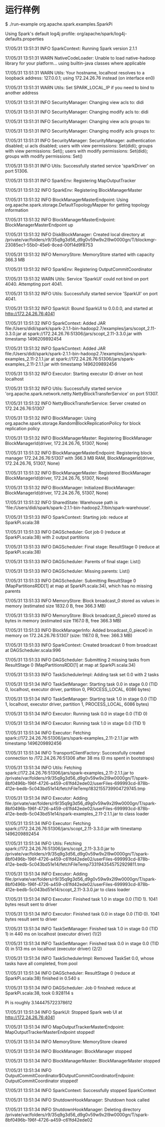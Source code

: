 # 运行样例



$ ./run-example org.apache.spark.examples.SparkPi

Using Spark's default log4j profile: org/apache/spark/log4j-defaults.properties

17/05/31 13:51:31 INFO SparkContext: Running Spark version 2.1.1

17/05/31 13:51:31 WARN NativeCodeLoader: Unable to load native-hadoop library for your platform... using builtin-java classes where applicable

17/05/31 13:51:31 WARN Utils: Your hostname, localhost resolves to a loopback address: 127.0.0.1; using 172.24.26.76 instead \(on interface en0\)

17/05/31 13:51:31 WARN Utils: Set SPARK\_LOCAL\_IP if you need to bind to another address

17/05/31 13:51:31 INFO SecurityManager: Changing view acls to: didi

17/05/31 13:51:31 INFO SecurityManager: Changing modify acls to: didi

17/05/31 13:51:31 INFO SecurityManager: Changing view acls groups to:

17/05/31 13:51:31 INFO SecurityManager: Changing modify acls groups to:

17/05/31 13:51:31 INFO SecurityManager: SecurityManager: authentication disabled; ui acls disabled; users  with view permissions: Set\(didi\); groups with view permissions: Set\(\); users  with modify permissions: Set\(didi\); groups with modify permissions: Set\(\)

17/05/31 13:51:31 INFO Utils: Successfully started service 'sparkDriver' on port 51306.

17/05/31 13:51:31 INFO SparkEnv: Registering MapOutputTracker

17/05/31 13:51:32 INFO SparkEnv: Registering BlockManagerMaster

17/05/31 13:51:32 INFO BlockManagerMasterEndpoint: Using org.apache.spark.storage.DefaultTopologyMapper for getting topology information

17/05/31 13:51:32 INFO BlockManagerMasterEndpoint: BlockManagerMasterEndpoint up

17/05/31 13:51:32 INFO DiskBlockManager: Created local directory at /private/var/folders/r9/35q9g3d56\_d9g0v59w9x2l9w0000gn/T/blockmgr-23085ec1-55b0-45e6-8ced-00f14d9f8753

17/05/31 13:51:32 INFO MemoryStore: MemoryStore started with capacity 366.3 MB

17/05/31 13:51:32 INFO SparkEnv: Registering OutputCommitCoordinator

17/05/31 13:51:32 WARN Utils: Service 'SparkUI' could not bind on port 4040. Attempting port 4041.

17/05/31 13:51:32 INFO Utils: Successfully started service 'SparkUI' on port 4041.

17/05/31 13:51:32 INFO SparkUI: Bound SparkUI to 0.0.0.0, and started at http://172.24.26.76:4041

17/05/31 13:51:32 INFO SparkContext: Added JAR file:/Users/didi/spark/spark-2.1.1-bin-hadoop2.7/examples/jars/scopt\_2.11-3.3.0.jar at spark://172.24.26.76:51306/jars/scopt\_2.11-3.3.0.jar with timestamp 1496209892454

17/05/31 13:51:32 INFO SparkContext: Added JAR file:/Users/didi/spark/spark-2.1.1-bin-hadoop2.7/examples/jars/spark-examples\_2.11-2.1.1.jar at spark://172.24.26.76:51306/jars/spark-examples\_2.11-2.1.1.jar with timestamp 1496209892456

17/05/31 13:51:32 INFO Executor: Starting executor ID driver on host localhost

17/05/31 13:51:32 INFO Utils: Successfully started service 'org.apache.spark.network.netty.NettyBlockTransferService' on port 51307.

17/05/31 13:51:32 INFO NettyBlockTransferService: Server created on 172.24.26.76:51307

17/05/31 13:51:32 INFO BlockManager: Using org.apache.spark.storage.RandomBlockReplicationPolicy for block replication policy

17/05/31 13:51:32 INFO BlockManagerMaster: Registering BlockManager BlockManagerId\(driver, 172.24.26.76, 51307, None\)

17/05/31 13:51:32 INFO BlockManagerMasterEndpoint: Registering block manager 172.24.26.76:51307 with 366.3 MB RAM, BlockManagerId\(driver, 172.24.26.76, 51307, None\)

17/05/31 13:51:32 INFO BlockManagerMaster: Registered BlockManager BlockManagerId\(driver, 172.24.26.76, 51307, None\)

17/05/31 13:51:32 INFO BlockManager: Initialized BlockManager: BlockManagerId\(driver, 172.24.26.76, 51307, None\)

17/05/31 13:51:32 INFO SharedState: Warehouse path is 'file:/Users/didi/spark/spark-2.1.1-bin-hadoop2.7/bin/spark-warehouse'.

17/05/31 13:51:33 INFO SparkContext: Starting job: reduce at SparkPi.scala:38

17/05/31 13:51:33 INFO DAGScheduler: Got job 0 \(reduce at SparkPi.scala:38\) with 2 output partitions

17/05/31 13:51:33 INFO DAGScheduler: Final stage: ResultStage 0 \(reduce at SparkPi.scala:38\)

17/05/31 13:51:33 INFO DAGScheduler: Parents of final stage: List\(\)

17/05/31 13:51:33 INFO DAGScheduler: Missing parents: List\(\)

17/05/31 13:51:33 INFO DAGScheduler: Submitting ResultStage 0 \(MapPartitionsRDD\[1\] at map at SparkPi.scala:34\), which has no missing parents

17/05/31 13:51:33 INFO MemoryStore: Block broadcast\_0 stored as values in memory \(estimated size 1832.0 B, free 366.3 MB\)

17/05/31 13:51:33 INFO MemoryStore: Block broadcast\_0\_piece0 stored as bytes in memory \(estimated size 1167.0 B, free 366.3 MB\)

17/05/31 13:51:33 INFO BlockManagerInfo: Added broadcast\_0\_piece0 in memory on 172.24.26.76:51307 \(size: 1167.0 B, free: 366.3 MB\)

17/05/31 13:51:33 INFO SparkContext: Created broadcast 0 from broadcast at DAGScheduler.scala:996

17/05/31 13:51:33 INFO DAGScheduler: Submitting 2 missing tasks from ResultStage 0 \(MapPartitionsRDD\[1\] at map at SparkPi.scala:34\)

17/05/31 13:51:33 INFO TaskSchedulerImpl: Adding task set 0.0 with 2 tasks

17/05/31 13:51:34 INFO TaskSetManager: Starting task 0.0 in stage 0.0 \(TID 0, localhost, executor driver, partition 0, PROCESS\_LOCAL, 6086 bytes\)

17/05/31 13:51:34 INFO TaskSetManager: Starting task 1.0 in stage 0.0 \(TID 1, localhost, executor driver, partition 1, PROCESS\_LOCAL, 6086 bytes\)

17/05/31 13:51:34 INFO Executor: Running task 0.0 in stage 0.0 \(TID 0\)

17/05/31 13:51:34 INFO Executor: Running task 1.0 in stage 0.0 \(TID 1\)

17/05/31 13:51:34 INFO Executor: Fetching spark://172.24.26.76:51306/jars/spark-examples\_2.11-2.1.1.jar with timestamp 1496209892456

17/05/31 13:51:34 INFO TransportClientFactory: Successfully created connection to /172.24.26.76:51306 after 38 ms \(0 ms spent in bootstraps\)

17/05/31 13:51:34 INFO Utils: Fetching spark://172.24.26.76:51306/jars/spark-examples\_2.11-2.1.1.jar to /private/var/folders/r9/35q9g3d56\_d9g0v59w9x2l9w0000gn/T/spark-8bf0496b-196f-4726-a459-c61fd42ede02/userFiles-699993cd-878b-412e-bedb-5c043bd51e14/fetchFileTemp1832155739904729745.tmp

17/05/31 13:51:34 INFO Executor: Adding file:/private/var/folders/r9/35q9g3d56\_d9g0v59w9x2l9w0000gn/T/spark-8bf0496b-196f-4726-a459-c61fd42ede02/userFiles-699993cd-878b-412e-bedb-5c043bd51e14/spark-examples\_2.11-2.1.1.jar to class loader

17/05/31 13:51:34 INFO Executor: Fetching spark://172.24.26.76:51306/jars/scopt\_2.11-3.3.0.jar with timestamp 1496209892454

17/05/31 13:51:34 INFO Utils: Fetching spark://172.24.26.76:51306/jars/scopt\_2.11-3.3.0.jar to /private/var/folders/r9/35q9g3d56\_d9g0v59w9x2l9w0000gn/T/spark-8bf0496b-196f-4726-a459-c61fd42ede02/userFiles-699993cd-878b-412e-bedb-5c043bd51e14/fetchFileTemp7331943545752929811.tmp

17/05/31 13:51:34 INFO Executor: Adding file:/private/var/folders/r9/35q9g3d56\_d9g0v59w9x2l9w0000gn/T/spark-8bf0496b-196f-4726-a459-c61fd42ede02/userFiles-699993cd-878b-412e-bedb-5c043bd51e14/scopt\_2.11-3.3.0.jar to class loader

17/05/31 13:51:34 INFO Executor: Finished task 1.0 in stage 0.0 \(TID 1\). 1041 bytes result sent to driver

17/05/31 13:51:34 INFO Executor: Finished task 0.0 in stage 0.0 \(TID 0\). 1041 bytes result sent to driver

17/05/31 13:51:34 INFO TaskSetManager: Finished task 1.0 in stage 0.0 \(TID 1\) in 440 ms on localhost \(executor driver\) \(1/2\)

17/05/31 13:51:34 INFO TaskSetManager: Finished task 0.0 in stage 0.0 \(TID 0\) in 513 ms on localhost \(executor driver\) \(2/2\)

17/05/31 13:51:34 INFO TaskSchedulerImpl: Removed TaskSet 0.0, whose tasks have all completed, from pool

17/05/31 13:51:34 INFO DAGScheduler: ResultStage 0 \(reduce at SparkPi.scala:38\) finished in 0.540 s

17/05/31 13:51:34 INFO DAGScheduler: Job 0 finished: reduce at SparkPi.scala:38, took 0.928114 s

Pi is roughly 3.144475722378612

17/05/31 13:51:34 INFO SparkUI: Stopped Spark web UI at http://172.24.26.76:4041

17/05/31 13:51:34 INFO MapOutputTrackerMasterEndpoint: MapOutputTrackerMasterEndpoint stopped!

17/05/31 13:51:34 INFO MemoryStore: MemoryStore cleared

17/05/31 13:51:34 INFO BlockManager: BlockManager stopped

17/05/31 13:51:34 INFO BlockManagerMaster: BlockManagerMaster stopped

17/05/31 13:51:34 INFO OutputCommitCoordinator$OutputCommitCoordinatorEndpoint: OutputCommitCoordinator stopped!

17/05/31 13:51:34 INFO SparkContext: Successfully stopped SparkContext

17/05/31 13:51:34 INFO ShutdownHookManager: Shutdown hook called

17/05/31 13:51:34 INFO ShutdownHookManager: Deleting directory /private/var/folders/r9/35q9g3d56\_d9g0v59w9x2l9w0000gn/T/spark-8bf0496b-196f-4726-a459-c61fd42ede02

